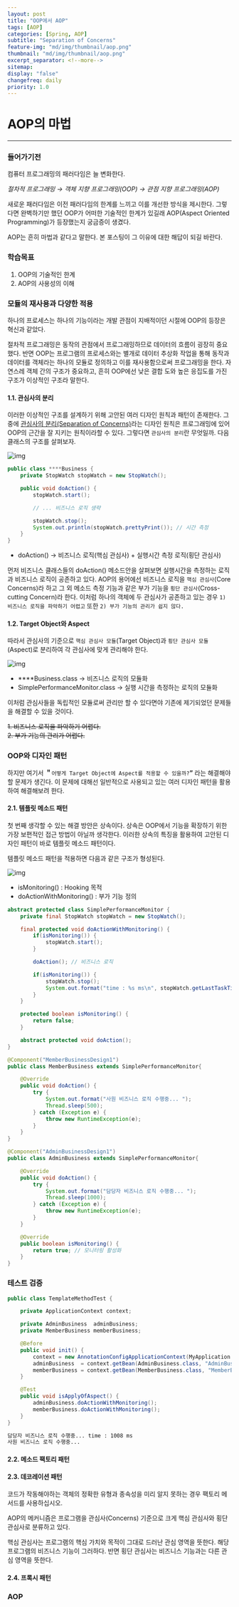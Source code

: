 ```yaml
---
layout: post
title: "OOP에서 AOP"
tags: [AOP]
categories: [Spring, AOP]
subtitle: "Separation of Concerns"
feature-img: "md/img/thumbnail/aop.png"
thumbnail: "md/img/thumbnail/aop.png"
excerpt_separator: <!--more-->
sitemap:
display: "false"
changefreq: daily
priority: 1.0
---
```


<!--more-->

# AOP의 마법

---

### 들어가기전

컴퓨터 프로그래밍의 패러다임은 늘 변화한다.

_절차적 프로그래밍 → 객체 지향 프로그래밍(OOP) → 관점 지향 프로그래밍(AOP)_

새로운 패러다임은 이전 패러다임의 한계를 느끼고 이를 개선한 방식을 제시한다. 그렇다면 완벽하기만 했던 OOP가 어떠한 기술적인 한계가 있길래 AOP(Aspect Oriented Programming)가 등장했는지 궁금증이 생겼다.

AOP는 흔히 마법과 같다고 말한다. 본 포스팅이 그 이유에 대한 해답이 되길 바란다.

### 학습목표

1. OOP의 기술적인 한계
2. AOP의 사용성의 이해

### 모듈의 재사용과 다양한 적용

하나의 프로세스는 하나의 기능이라는 개발 관점이 지배적이던 시절에 OOP의 등장은 혁신과 같았다.

절차적 프로그래밍은 동작의 관점에서 프로그래밍하므로 데이터의 흐름이 굉장히 중요했다. 반면 OOP는 프로그램의 프로세스와는 별개로 데이터 추상화 작업을 통해 동작과 데이터를 객체라는 하나의 모듈로 정의하고 이를 재사용함으로써 프로그래밍을 한다. 자연스레 객체 간의 구조가 중요하고, 흔히 OOP에선 낮은 결합 도와 높은 응집도를 가진 구조가 이상적인 구조라 말한다.

#### 1.1. 관심사의 분리

이러한 이상적인 구조를 설계하기 위해 고안된 여러 디자인 원칙과 패턴이 존재한다. 그중에 [관심사의 분리(Separation of Concerns)](https://en.wikipedia.org/wiki/Separation_of_concerns)라는 디자인 원칙은 프로그래밍에 있어 OOP의 근간을 잘 지키는 원칙이라할 수 있다. 그렇다면 `관심사의 분리`란 무엇일까. 다음 클래스의 구조를 살펴보자.

![img](/md/img/aop/from-oop-to-aop/class-diagram1.png)

``` java
public class ****Business {
    private StopWatch stopWatch = new StopWatch();

    public void doAction() {
        stopWatch.start();

        // ... 비즈니스 로직 생략

        stopWatch.stop();
        System.out.println(stopWatch.prettyPrint()); // 시간 측정
    }
}
```

- doAction() → 비즈니스 로직(핵심 관심사) + 실행시간 측정 로직(횡단 관심사)

먼저 비즈니스 클래스들의 doAction() 메소드안을 살펴보면 실행시간을 측정하는 로직과 비즈니스 로직이 공존하고 있다. AOP의 용어에선 비즈니스 로직을 `핵심 관심사`(Core Concerns)라 하고 그 외 메소드 측정 기능과 같은 부가 기능을 `횡단 관심사`(Cross-cutting Concern)라 한다. 이처럼 하나의 객체에 두 관심사가 공존하고 있는 경우 `1) 비즈니스 로직을 파악하기 어렵고` 또한 `2) 부가 기능의 관리가 쉽지 않다.`

#### 1.2. Target Object와 Aspect

따라서 관심사의 기준으로 `핵심 관심사 모듈`(Target Object)과 `횡단 관심사 모듈`(Aspect)로 분리하여 각 관심사에 맞게 관리해야 한다.

![img](/md/img/aop/from-oop-to-aop/class-diagram2.png)

- ****Business.class → 비즈니스 로직의 모듈화
- SimplePerformanceMonitor.class → 실행 시간을 측정하는 로직의 모듈화

이처럼 관심사들을 독립적인 모듈로써 관리만 할 수 있다면야 기존에 제기되었던 문제들을 해결할 수 있을 것이다.

~~1. 비즈니스 로직을 파악하기 어렵다.~~<br/>
~~2. 부가 기능의 관리가 어렵다.~~

### OOP와 디자인 패턴

하지만 여기서 **＂**`어떻게 Target Object에 Aspect를 적용할 수 있을까?`**”** 라는 해결해야 할 문제가 생긴다. 이 문제에 대해선 일반적으로 사용되고 있는 여러 디자인 패턴을 활용하여 해결해보려 한다.

#### 2.1. 템플릿 메소드 패턴

첫 번째 생각할 수 있는 해결 방안은 상속이다. 상속은 OOP에서 기능을 확장하기 위한 가장 보편적인 접근 방법이 아닐까 생각한다. 이러한 상속의 특징을 활용하여 고안된 디자인 패턴이 바로 템플릿 메소드 패턴이다.

템플릿 메소드 패턴을 적용하면 다음과 같은 구조가 형성된다.

![img](/md/img/aop/from-oop-to-aop/class-diagram3.png)

- isMonitoring() : Hooking 목적
- doActionWithMonitoring() : 부가 기능 정의

``` java
abstract protected class SimplePerformanceMonitor {
    private final StopWatch stopWatch = new StopWatch();

    final protected void doActionWithMonitoring() {
        if(isMonitoring()) {
            stopWatch.start();
        }

        doAction(); // 비즈니스 로직

        if(isMonitoring()) {
            stopWatch.stop();
            System.out.format("time : %s ms\n", stopWatch.getLastTaskTimeMillis());
        }
    }

    protected boolean isMonitoring() {
        return false;
    }

    abstract protected void doAction();
}
```
``` java
@Component("MemberBusinessDesign1")
public class MemberBusiness extends SimplePerformanceMonitor{

    @Override
    public void doAction() {
        try {
            System.out.format("사원 비즈니스 로직 수행중... ");
            Thread.sleep(500);
        } catch (Exception e) {
            throw new RuntimeException(e);
        }
    }
}

@Component("AdminBusinessDesign1")
public class AdminBusiness extends SimplePerformanceMonitor{

    @Override
    public void doAction() {
        try {
            System.out.format("담당자 비즈니스 로직 수행중... ");
            Thread.sleep(1000);
        } catch (Exception e) {
            throw new RuntimeException(e);
        }
    }

    @Override
    public boolean isMonitoring() {
        return true; // 모니터링 활성화
    }
}

```

### 테스트 검증

``` java
public class TemplateMethodTest {

    private ApplicationContext context;

    private AdminBusiness  adminBusiness;
    private MemberBusiness memberBusiness;

    @Before
    public void init() {
        context = new AnnotationConfigApplicationContext(MyApplication.class);
        adminBusiness  = context.getBean(AdminBusiness.class, "AdminBusinessDesign1");
        memberBusiness = context.getBean(MemberBusiness.class, "MemberBusinessDesign1");
    }

    @Test
    public void isApplyOfAspect() {
        adminBusiness.doActionWithMonitoring();
        memberBusiness.doActionWithMonitoring();
    }
}
```
``` html
담당자 비즈니스 로직 수행중... time : 1008 ms
사원 비즈니스 로직 수행중...
```


#### 2.2. 메소드 팩토리 패턴

#### 2.3. 데코레이션 패턴

코드가 작동해야하는 객체의 정확한 유형과 종속성을 미리 알지 못하는 경우 팩토리 메서드를 사용하십시오.

 AOP의 메커니즘은 프로그램을 관심사(Concerns) 기준으로 크게 핵심 관심사와 횡단 관심사로 분류하고 있다.

핵심 관심사는 프로그램의 핵심 가치와 목적이 그대로 드러난 관심 영역을 뜻한다. 해당 프로그램의 비즈니스 기능이 그러하다. 반면 횡단 관심사는 비즈니스 기능과는 다른 관심 영역을 뜻한다.

#### 2.4. 프록시 패턴

### AOP
